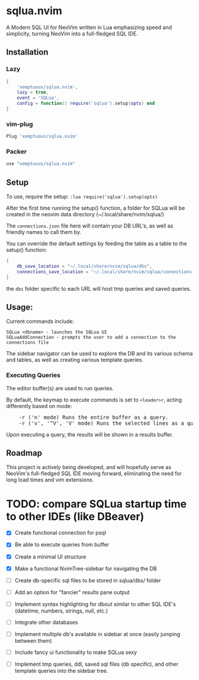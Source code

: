 # sqlua.nvim

A Modern SQL UI for NeoVim written in Lua emphasizing speed and simplicity, turning NeoVim into a full-fledged SQL IDE.

## Installation

### Lazy

```lua
{
    'xemptuous/sqlua.nvim',
    lazy = true,
    event = 'SQLua',
    config = function() require('sqlua').setup(opts) end
}
```
### vim-plug

```lua
Plug 'xemptuous/sqlua.nvim'
```

### Packer
```lua
use "xemptuous/sqlua.nvim"
```

## Setup 

To use, require the setup:
`:lua require('sqlua').setup(opts)`

After the first time running the setup() function, a folder for SQLua will be created in the neovim data directory (~/.local/share/nvim/sqlua/)

The `connections.json` file here will contain your DB URL's, as well as friendly names to call them by.

You can override the default settings by feeding the table as a table to the setup() function:
```lua
{
    db_save_location = "~/.local/share/nvim/sqlua/dbs",
    connections_save_location = "~/.local/share/nvim/sqlua/connections.json"
}
```

the `dbs` folder specific to each URL will host tmp queries and saved queries.

## Usage:

Current commands include:
```
SQLua <dbname> - launches the SQLua UI
SQLuaAddConnection - prompts the user to add a connection to the connections file
```

The sidebar navigator can be used to explore the DB and its various schema and tables, as well as creating various template queries.

### Executing Queries
The editor buffer(s) are used to run queries.

By default, the keymap to execute commands is set to `<leader>r`, acting differently based on mode:

<pre>
    <kdb><leader>-r ('n' mode)</kbd> Runs the entire buffer as a query.
    <kdb><leader>-r ('v', '^V', 'V' mode)</kbd> Runs the selected lines as a query.
</pre>

Upon executing a query, the results will be shown in a results buffer.

## Roadmap

This project is actively being developed, and will hopefully serve as NeoVim's full-fledged SQL IDE moving forward, eliminating the need for long load times and vim extensions.

# TODO: compare SQLua startup time to other IDEs (like DBeaver)

- [x] Create functional connection for psql
- [x] Be able to execute queries from buffer
- [x] Create a minimal UI structure
- [x] Make a functional NvimTree-sidebar for navigating the DB
- [ ] Create db-specific sql files to be stored in sqlua/dbs/<dbname> folder
- [ ] Add an option for "fancier" results pane output
- [ ] Implement syntax highlighting for dbout similar to other SQL IDE's (datetime, numbers, strings, null, etc.)
- [ ] Integrate other databases
- [ ] Implement multiple db's available in sidebar at once (easily jumping between them)
- [ ] Include fancy ui functionality to make SQLua sexy
- [ ] Implement tmp queries, ddl, saved sql files (db specific), and other template queries into the sidebar tree.

